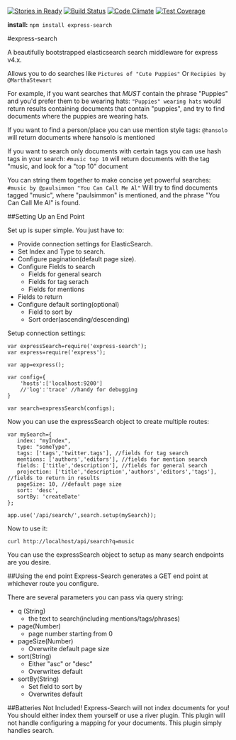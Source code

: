 [![Stories in Ready](https://badge.waffle.io/tsturzl/express-search.png?label=ready&title=Ready)](https://waffle.io/tsturzl/express-search)
[![Build Status](https://travis-ci.org/tsturzl/express-search.svg)](https://travis-ci.org/tsturzl/express-search) [![Code Climate](https://codeclimate.com/github/tsturzl/express-search/badges/gpa.svg)](https://codeclimate.com/github/tsturzl/express-search) [![Test Coverage](https://codeclimate.com/github/tsturzl/express-search/badges/coverage.svg)](https://codeclimate.com/github/tsturzl/express-search)

__install:__ `npm install express-search`

#express-search


A beautifully bootstrapped elasticsearch search middleware for express v4.x.

Allows you to do searches like `Pictures of "Cute Puppies"`
Or
`Recipies by @MarthaStewart`

For example, if you want searches that _MUST_ contain the phrase "Puppies" and you'd prefer them to be wearing hats:
`"Puppies" wearing hats` would return results containing documents that contain "puppies", and try to find documents where the puppies are wearing hats.

If you want to find a person/place you can use mention style tags:
`@hansolo` will return documents where hansolo is mentioned

If you want to search only documents with certain tags you can use hash tags in your search:
`#music top 10` will return documents with the tag "music, and look for a "top 10" document

 You can string them together to make concise yet powerful searches:
 `#music by @paulsimmon "You Can Call Me Al"` Will try to find documents tagged "music", where "paulsimmon" is mentioned, and the phrase "You Can Call Me Al" is found.


 ##Setting Up an End Point


 Set up is super simple. You just have to:

  - Provide connection settings for ElasticSearch.
  - Set Index and Type to search.
  - Configure pagination(default page size).
  - Configure Fields to search
    - Fields for general search
    - Fields for tag serach
    - Fields for mentions
  - Fields to return
  - Configure default sorting(optional)
    - Field to sort by
    - Sort order(ascending/descending)

Setup connection settings:

```
var expressSearch=require('express-search');
var express=require('express');

var app=express();

var config={
    'hosts':['localhost:9200']
    //'log':'trace' //handy for debugging
}

var search=expressSearch(configs);
```

Now you can use the expressSearch object to create multiple routes:

```
var mySearch={
   index: "myIndex",
   type: "someType",
   tags: ['tags','twitter.tags'], //fields for tag search
   mentions: ['authors','editors'], //fields for mention search
   fields: ['title','description'], //fields for general search
   projection: ['title','description','authors','editors','tags'], //fields to return in results
   pageSize: 10, //default page size
   sort: 'desc',
   sortBy: 'createDate'
};

app.use('/api/search/',search.setup(mySearch));
```

Now to use it:

```
curl http://localhost/api/search?q=music
```

You can use the expressSearch object to setup as many search endpoints are you desire.


##Using the end point
Express-Search generates a GET end point at whichever route you configure.

There are several parameters you can pass via query string:
 - q (String)
   - the text to search(including mentions/tags/phrases)
 - page(Number)
   - page number starting from 0
 - pageSize(Number)
   - Overwrite default page size
 - sort(String)
   - Either "asc" or "desc"
   - Overwrites default
 - sortBy(String)
   - Set field to sort by
   - Overwrites default

##Batteries Not Included!
Express-Search will not index documents for you! You should either index them yourself or use a river plugin. This plugin will not handle configuring a mapping for your documents. This plugin simply handles search.